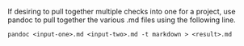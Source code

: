 If desiring to pull together multiple checks into one for a project, use pandoc to pull together the various .md files using the following line.

```pandoc <input-one>.md <input-two>.md -t markdown > <result>.md```
